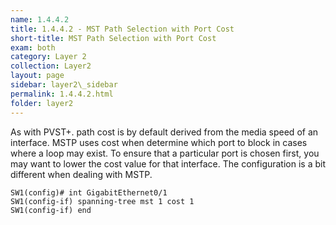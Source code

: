 ```yaml
---
name: 1.4.4.2
title: 1.4.4.2 - MST Path Selection with Port Cost
short-title: MST Path Selection with Port Cost
exam: both
category: Layer 2
collection: Layer2
layout: page
sidebar: layer2\_sidebar
permalink: 1.4.4.2.html
folder: layer2
---
```

As with PVST+. path cost is by default derived from the media speed of an interface. MSTP uses cost when determine which port to block in cases where a loop may exist. To ensure that a particular port is chosen first, you may want to lower the cost value for that interface. The configuration is a bit different when dealing with MSTP.
```
SW1(config)# int GigabitEthernet0/1
SW1(config-if) spanning-tree mst 1 cost 1
SW1(config-if) end
```
